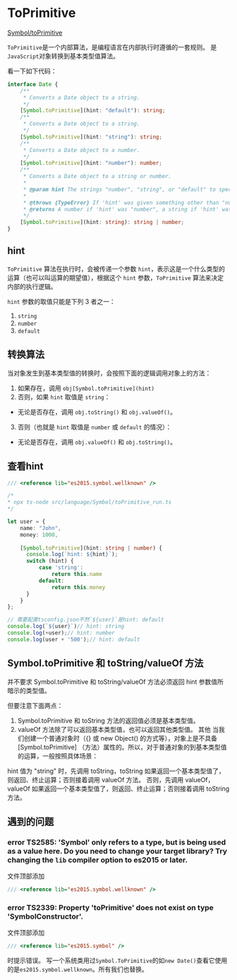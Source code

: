 <!--
 * @Author: tangdaoyong
 * @Date: 2020-12-22 17:37:26
 * @LastEditors: tangdaoyong
 * @LastEditTime: 2020-12-23 10:38:13
 * @Description: ToPrimitive
-->

# ToPrimitive

[Symbol/toPrimitive](https://developer.mozilla.org/zh-CN/docs/Web/JavaScript/Reference/Global_Objects/Symbol/toPrimitive)

`ToPrimitive`是一个内部算法，是编程语言在内部执行时遵循的一套规则。
是`JavaScript`对象转换到基本类型值算法。

看一下如下代码：
```ts
interface Date {
    /**
     * Converts a Date object to a string.
     */
    [Symbol.toPrimitive](hint: "default"): string;
    /**
     * Converts a Date object to a string.
     */
    [Symbol.toPrimitive](hint: "string"): string;
    /**
     * Converts a Date object to a number.
     */
    [Symbol.toPrimitive](hint: "number"): number;
    /**
     * Converts a Date object to a string or number.
     *
     * @param hint The strings "number", "string", or "default" to specify what primitive to return.
     *
     * @throws {TypeError} If 'hint' was given something other than "number", "string", or "default".
     * @returns A number if 'hint' was "number", a string if 'hint' was "string" or "default".
     */
    [Symbol.toPrimitive](hint: string): string | number;
}
```

## hint

`ToPrimitive` 算法在执行时，会被传递一个参数 `hint`，表示这是一个什么类型的运算（也可以叫运算的期望值），根据这个 `hint` 参数，`ToPrimitive` 算法来决定内部的执行逻辑。

`hint` 参数的取值只能是下列 3 者之一：

1. `string`
2. `number`
3. `default`

## 转换算法

当对象发生到基本类型值的转换时，会按照下面的逻辑调用对象上的方法：

1. 如果存在，调用 `obj[Symbol.toPrimitive](hint)`
2. 否则，如果 `hint` 取值是 `string`：
* 无论是否存在，调用 `obj.toString()` 和 `obj.valueOf()`。
3. 否则（也就是 `hint` 取值是 `number` 或 `default` 的情况）：
* 无论是否存在，调用 `obj.valueOf()` 和 `obj.toString()`。

## 查看hint

```ts
/// <reference lib="es2015.symbol.wellknown" />

/*
* npx ts-node src/language/Symbol/toPrimitive_run.ts
*/

let user = {
    name: "John",
    money: 1000,
   
    [Symbol.toPrimitive](hint: string | number) {
      console.log(`hint: ${hint}`);
      switch (hint) {
          case 'string':
              return this.name
          default:
              return this.money
      }
    }
};

// 需要配置tsconfig.json不然`${user}`是hint: default
console.log(`${user}`)// hint: string
console.log(+user);// hint: number
console.log(user + '500');// hint: default
```

## Symbol.toPrimitive 和 toString/valueOf 方法
并不要求 Symbol.toPrimitive 和 toString/valueOf 方法必须返回 hint 参数值所暗示的类型值。

但要注意下面两点：

1. Symbol.toPrimitive 和 toString 方法的返回值必须是基本类型值。
2. valueOf 方法除了可以返回基本类型值，也可以返回其他类型值。
其他
当我们创建一个普通对象时（{} 或 new Object() 的方式等），对象上是不具备 [Symbol.toPrimitive] （方法）属性的。所以，对于普通对象的到基本类型值的运算，一般按照具体场景：

hint 值为 "string" 时，先调用 toString，toString 如果返回一个基本类型值了，则返回、终止运算；否则接着调用 valueOf 方法。
否则，先调用 valueOf，valueOf 如果返回一个基本类型值了，则返回、终止运算；否则接着调用 toString 方法。

## 遇到的问题

### error TS2585: 'Symbol' only refers to a type, but is being used as a value here. Do you need to change your target library? Try changing the `lib` compiler option to es2015 or later.

文件顶部添加
```ts
/// <reference lib="es2015.symbol.wellknown" />
```

### error TS2339: Property 'toPrimitive' does not exist on type 'SymbolConstructor'.

文件顶部添加
```ts
/// <reference lib="es2015.symbol" />
```
时提示错误。
写一个系统类用过`Symbol.ToPrimitive`的如`new Date()`查看它使用的是`es2015.symbol.wellknown`。所有我们也替换。 